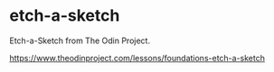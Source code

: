 # etch-a-sketch
Etch-a-Sketch from The Odin Project.

https://www.theodinproject.com/lessons/foundations-etch-a-sketch

